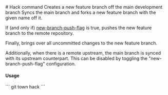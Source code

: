 <a textrun="command-heading">
# Hack command
</a>

<a textrun="command-summary">
Creates a new feature branch off the main development branch
</a>

<a textrun="command-description">
Syncs the main branch and forks a new feature branch with the given name off it.

If (and only if) [new-branch-push-flag](./new-branch-push-flag.md) is true,
pushes the new feature branch to the remote repository.

Finally, brings over all uncommitted changes to the new feature branch.

Additionally, when there is a remote upstream,
the main branch is synced with its upstream counterpart.
This can be disabled by toggling the "new-branch-push-flag" configuration.
</a>

#### Usage

<a textrun="command-usage">
```
git town hack <branch>
```
</a>
